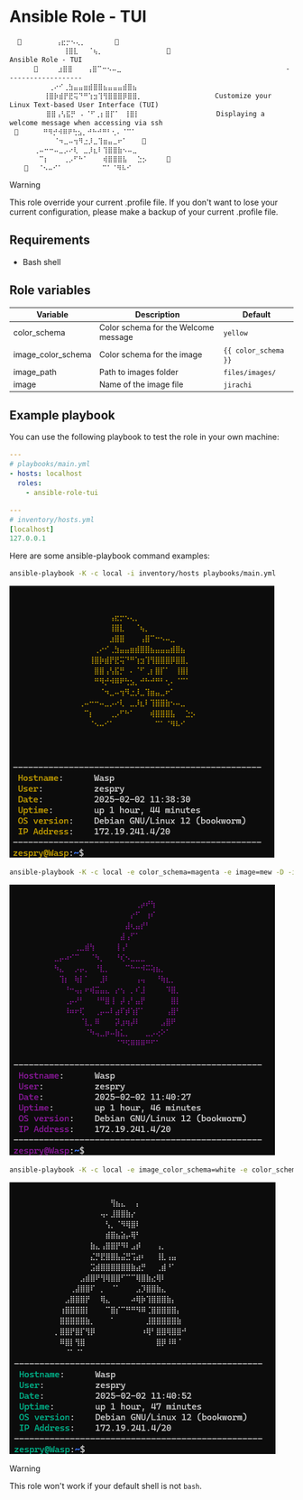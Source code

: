 # Ansible Role - TUI


```text⠀⠀⠀⠀⠀⠀⠀⠀⠀⠀⠀⠀⠀⠀⠀⠀⠀⠀⠀⠀⠀⠀⠀⠀⠀⠀⠀⠀⠀⠀
  🌠⠀⠀⠀⠀⠀⠀⠀⢠⣖⡒⠢⢄⡀⠀⠀⠀⠀⠀⠀🌠⠀⠀⠀⠀⠀⠀⠀⠀⠀         
⠀⠀⠀⠀⠀⠀⠀⠀⠀⠀⠀⢸⣿⣇⠀⠀⠈⢦⡀⠀⠀⠀⠀⠀⠀⠀⠀⠀⠀⠀⠀⠀🌠                              Ansible Role - TUI
⠀⠀⠀⠀⠀🌠⠀⠀⠀⠀⣰⣿⣿⠀⠀⠀⢠⣿⠉⠒⠢⠤⣀⠀⠀⠀⠀⠀⠀⠀⠀                               -------------------
⠀⠀⠀⠀⠀⠀⠀⠀⢀⠔⠊⢀⣳⣤⣤⣶⣾⣿⣿⣦⣤⣤⣤⣾⣿⣦⠀⠀⠀⠀⠀⠀     
⠀⠀⠀⠀⠀⠀⠀⢸⣿⡷⣾⡟⣟⢭⠙⠛⢱⣲⢹⢻⣿⣿⣿⡿⣿⣿⡀⠀⠀⠀⠀⠀            Customize your Linux Text-based User Interface (TUI)   
   ⠀⠀⠀⠀⠀⣿⣿⢠⢣⣯⡛⠀⠄⠈⠋⢀⡆⣿⡏⠁⠀⢸⣿⡇⠀⠀⠀⠀⠀             Displaying a welcome message when accessing via ssh
⠀🌠⠀⠀⠀⠀⠀⠛⠻⡚⠺⠿⠟⢓⣢⡀⠚⠓⠚⠛⠃⢂⠄⠈⠉⠁⠀⠀⠀⠀⠀
⠀⠀⠀⠀⠀⠀⠀⠀⠀⠈⠲⣀⠤⢲⠻⣐⡸⣀⢹⣶⣤⣀⠖⠁⠀⠀⠀🌠⠀⠀⠀⠀⠀
⠀⠀⠀⠀⠀⢀⠤⠒⠒⠤⣀⡠⠔⢇⠀⣀⡸⣆⠇⢹⣿⣿⣷⠢⠤⣀⠀⠀⠀⠀⠀⠀
⠀⠀⠀⠀⠀⠀⠉⡆⠀⠀⠀⢀⡠⠋⠓⠁⠀⠀⠀⢾⣿⣿⣿⣧⠀⠀⣑⡢⠀⠀⠀⠀🌠
⠀⠀⠀🌠⠀⠀⠈⠢⠤⠊⠁⠀⠀⠀⠀⠀⠀⠀⠀⠉⠁⠈⠻⠧⠊⠀⠀⠀⠀⠀⠀⠀⠀⠀⠀⠀⠀⠀⠀⠀⠀⠀⠀⠀⠀⠀⠀⠀⠀⠀⠀
```

> [!WARNING]
> This role override your current .profile file. If you don't want to lose your current configuration, please
> make a backup of your current .profile file.

## Requirements

* Bash shell

## Role variables

| Variable           | Description                          | Default              |
|--------------------|--------------------------------------|----------------------|
| color_schema       | Color schema for the Welcome message | `yellow`             |
| image_color_schema | Color schema for the image           | `{{ color_schema }}` |
| image_path         | Path to images folder                | `files/images/`      |
| image              | Name of the image file               | `jirachi`            |

## Example playbook

You can use the following playbook to test the role in your own machine:

```yaml
---
# playbooks/main.yml
- hosts: localhost
  roles:
    - ansible-role-tui
```

```yaml
---
# inventory/hosts.yml
[localhost]
127.0.0.1
```

Here are some ansible-playbook command examples:

```bash
ansible-playbook -K -c local -i inventory/hosts playbooks/main.yml
```
![img](_Attachments/example-jirachi.png)

```bash
ansible-playbook -K -c local -e color_schema=magenta -e image=mew -D -i inventory/hosts playbooks/main.yml
```
![img](_Attachments/example-mew.png)

```bash
ansible-playbook -K -c local -e image_color_schema=white -e color_schema=cyan -e image=lugia -D -i inventory/hosts playbooks/main.yml
```
![img](_Attachments/example-lugia.png)

> [!WARNING]
> This role won't work if your default shell is not `bash`.